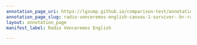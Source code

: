 ```yaml
---
annotation_page_uri: https://lgsump.github.io/comparison-test/annotations/radio-venceremos-english-canvas-1-survivor--br-rape.json
annotation_page_slug: radio-venceremos-english-canvas-1-survivor--br-rape
layout: annotation_page
manifest_label: Radio Venceremos English

---
```

